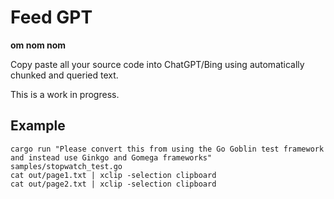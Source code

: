 # Feed GPT

**om nom nom**

Copy paste all your source code into ChatGPT/Bing using automatically chunked and queried text.

This is a work in progress.

## Example

```
cargo run "Please convert this from using the Go Goblin test framework and instead use Ginkgo and Gomega frameworks" samples/stopwatch_test.go
cat out/page1.txt | xclip -selection clipboard
cat out/page2.txt | xclip -selection clipboard
```

